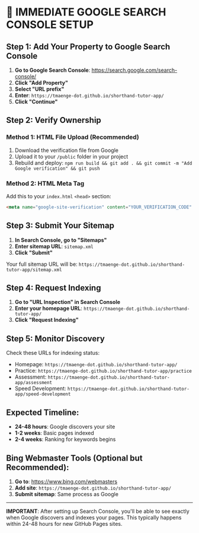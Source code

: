 # 🚀 IMMEDIATE GOOGLE SEARCH CONSOLE SETUP

## Step 1: Add Your Property to Google Search Console

1. **Go to Google Search Console**: https://search.google.com/search-console/
2. **Click "Add Property"**
3. **Select "URL prefix"**
4. **Enter**: `https://tmaenge-dot.github.io/shorthand-tutor-app/`
5. **Click "Continue"**

## Step 2: Verify Ownership

### Method 1: HTML File Upload (Recommended)
1. Download the verification file from Google
2. Upload it to your `/public` folder in your project
3. Rebuild and deploy: `npm run build && git add . && git commit -m "Add Google verification" && git push`

### Method 2: HTML Meta Tag
Add this to your `index.html` `<head>` section:
```html
<meta name="google-site-verification" content="YOUR_VERIFICATION_CODE" />
```

## Step 3: Submit Your Sitemap

1. **In Search Console, go to "Sitemaps"**
2. **Enter sitemap URL**: `sitemap.xml`
3. **Click "Submit"**

Your full sitemap URL will be:
`https://tmaenge-dot.github.io/shorthand-tutor-app/sitemap.xml`

## Step 4: Request Indexing

1. **Go to "URL Inspection" in Search Console**
2. **Enter your homepage URL**: `https://tmaenge-dot.github.io/shorthand-tutor-app/`
3. **Click "Request Indexing"**

## Step 5: Monitor Discovery

Check these URLs for indexing status:
- Homepage: `https://tmaenge-dot.github.io/shorthand-tutor-app/`
- Practice: `https://tmaenge-dot.github.io/shorthand-tutor-app/practice`
- Assessment: `https://tmaenge-dot.github.io/shorthand-tutor-app/assessment`
- Speed Development: `https://tmaenge-dot.github.io/shorthand-tutor-app/speed-development`

## Expected Timeline:
- **24-48 hours**: Google discovers your site
- **1-2 weeks**: Basic pages indexed
- **2-4 weeks**: Ranking for keywords begins

## Bing Webmaster Tools (Optional but Recommended):
1. **Go to**: https://www.bing.com/webmasters
2. **Add site**: `https://tmaenge-dot.github.io/shorthand-tutor-app/`
3. **Submit sitemap**: Same process as Google

---

**IMPORTANT**: After setting up Search Console, you'll be able to see exactly when Google discovers and indexes your pages. This typically happens within 24-48 hours for new GitHub Pages sites.